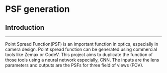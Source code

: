 # PSF generation

## Introduction
------------
Point Spread Function(PSF) is an important function in optics, especially in camera design. Point spread function can be generated using commercial tools like Zemax or CodeV. 
This project aims to duplicate the function of those tools using a neural network especially, CNN. 
The inputs are the lens parameters and outputs are the PSFs for three field of views (FOV). 
